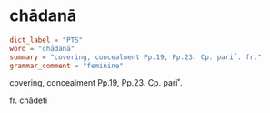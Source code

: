 # chādanā

``` toml
dict_label = "PTS"
word = "chādanā"
summary = "covering, concealment Pp.19, Pp.23. Cp. pari˚. fr."
grammar_comment = "feminine"
```

covering, concealment Pp.19, Pp.23. Cp. pari˚.

fr. chādeti

